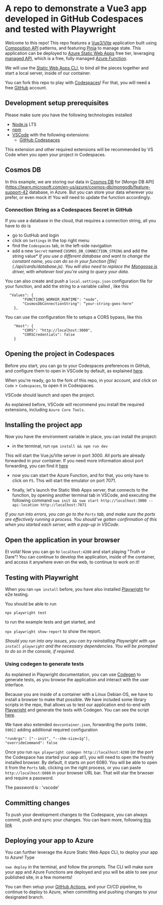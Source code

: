 # A repo to demonstrate a Vue3 app developed in GitHub Codespaces and tested with Playwright

Welcome to this repo! This repo features a [Vue3/Vite](https://vitejs.dev/) application built using [Composition API](https://vuejs.org/api/composition-api-setup.html) patterns, and featuring [Pinia](https://pinia.vuejs.org/) to manage state. This application can be deployed to [Azure Static Web Apps](https://learn.microsoft.com/en-us/azure/static-web-apps/overview) free tier, leveraging [managed API](https://learn.microsoft.com/en-us/azure/static-web-apps/apis-functions), which is a free, fully managed [Azure Function](https://learn.microsoft.com/en-us/azure/azure-functions/).

We will use the [Static Web Apps CLI](https://azure.github.io/static-web-apps-cli/docs/cli/swa/), to bind all the pieces together and start a local server, inside of our container.

You can fork this repo to play with [Codespaces](https://github.com/features/codespaces)! For that, you will need a free [GitHub](https://www.github.com) account.

## Development setup prerequisites

Please make sure you have the following technologies installed
- [Node.js](https://nodejs.org/en/) LTS
- [npm](https://docs.npmjs.com/cli/v6)
- [VSCode](https://code.visualstudio.com/) with the following extensions:
    - [GitHub Codespaces](https://marketplace.visualstudio.com/items?itemName=GitHub.codespaces)

This extension and other required extensions will be recommended by VS Code when you open your project in Codespaces.

## Cosmos DB
In this example, we are storing our data in [Cosmos DB](https://learn.microsoft.com/en-us/azure/cosmos-db/) for [Mongo DB API](https://learn.microsoft.com/en-us/azure/cosmos-db/mongodb/feature-support-42 database, in Azure. But you can store your data wherever you prefer, or even mock it! You will need to update the function accordingly.

### Connection String as a Codespaces Secret in GitHub

If you use a database in the cloud, that requires a connection string, all you have to do is 

- go to GutHub and login
- click on `Settings` in the top right menu
- find the `Codespaces` tab, in the left-side navigation
- add a new `Secret` named `COSMOS_DB_CONNECTION_STRING` and add the string value*
_If you use a different database and want to change the constant name, you can do so in your function [file] (./api/cards/database.js)._ _You will also need to replace the [Mongoose.js](https://mongoosejs.com/) driver, with whatever tool you're using to query your data._

You can also create and push a `local.settings.json` configuration file for your function, and add the string to a variable called , like this

```
  "Values": {
        "FUNCTIONS_WORKER_RUNTIME": "node",
        "CosmosDbConnectionString": “your-string-goes-here"
    },
```

You can use the configuration file to setups a CORS bypass, like this

```
    "Host": {
        "CORS": "http://localhost:3000",
        "CORSCredentials": false
    }
```

## Opening the project in Codespaces

Before you start, you can go to your Codespaces preferences in GitHub, and configure them to open in VSCode by default, as explained [here](https://docs.github.com/en/codespaces/developing-in-codespaces/using-github-codespaces-in-visual-studio-code).

When you're ready, go to the fork of this repo, in your account, and click on `Code` > `Codespaces`, to open it in Codespaces.

VSCode should launch and open the project.

As explained before, VSCode will recommend you install the required extensions, including `Azure Core Tools`.

## Installing the project app

Now you have the environment variable in place, you can install the project:

- in the terminal, run `npm install && npm run dev`

This will start the Vue.js/Vite server in port 3000. All ports are already forwarded in your container. If you need more information about port forwarding, you can find it [here](https://code.visualstudio.com/docs/devcontainers/containers)

- now you can start the Azure Function, and for that, you only have to click on `F5`. This will start the emulator on port 7071.

- finally, let's launch the Static Web Apps server, that connects to the function, by opening another terminal tab in VSCode, and executing the following command
`swa init && swa start http://localhost:3000 --api-location http://localhost:7071`

_If you run into errors, you can go to the `Ports` tab, and make sure the ports are effectively running a process. You should've gotten confirmation of this when you started each server, with a pop-up in VSCode._

## Open the application in your browser

Et voilà! Now you can go to `localhost:4280` and start playing "Truth or Dare"! You can continue to develop the application, inside of the container, and access it anywhere even on the web, to continue to work on it!

## Testing with Playwright

When you ran `npm install` before, you have also installed [Playwright]() for e2e testing.

You should be able to run

`npx playwright test`

to run the example tests and get started, and

`npx playwright show-report` to show the report.

_Should you run into any issues, you can try reinstalling Playwright with `npm install playwright` and the necessary dependencies. You will be prompted to do so in the console, if required._ 

### Using codegen to generate tests

As explained in Playwright documentation, you can use [Codegen](https://playwright.dev/docs/codegen) to generate tests, as you browse the application and interact with the user interface.

Because you are inside of a container with a Linux Debian OS, we have to install a browser to make that possible. We have included some library scripts in the repo, that allows us to test our application end-to-end with [Playwright]() and generate the tests with Codegen. You can see the script [here](./.devcontainer/library-scripts/desktop-lite-debian.sh).

We have also extended `devcontainer.json`, forwarding the ports `[6080, 5901]` adding additional required configuration

```
"runArgs": ["--init", "--shm-size=1g"],
"overrideCommand": false
```



Once you run `npx playwright codegen http://localhost:4280` (or the port the Codespace has started your app at!), you will need to open the freshly installed browser. By default, it starts on port 6080. You will be able to open it from the `Ports` tab, clicking on the right process, or you can paste `http://localhost:6080` in your browser URL bar. That will star the brwoser and require a password. 

The password is : 'vscode'

## Committing changes

To push your development changes to the Codespace, you can always commit, push and sync your changes.
You can learn more, following [this link](https://docs.github.com/en/codespaces/developing-in-codespaces/using-source-control-in-your-codespace)

## Deploying your app to Azure

You can further leverage the Azure Static Web Apps CLI, to deploy your app to Azure! Type

`swa deploy` in the terminal, and follow the prompts. The CLI will make sure your app and Azure Functions are deployed and you will be able to see your published site, in a few moments!

You can then setup your [GitHub Actions](https://github.com/features/actions), and your CI/CD pipeline, to continue to deploy to Azure, when committing and pushing changes to your designated branch.





